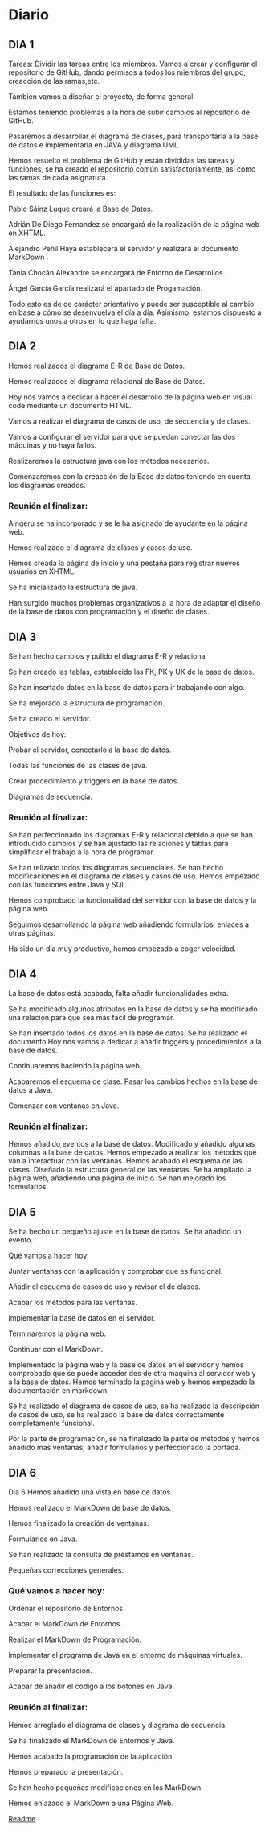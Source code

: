 # Diario

## DIA 1

Tareas: Dividir las tareas entre los miembros. Vamos a crear y configurar el repositorio de GitHub, dando permisos a todos los miembros del grupo, creacción de las ramas,etc.

También vamos a diseñar el proyecto, de forma general.

Estamos teniendo problemas a la hora de subir cambios al repositorio de GitHub.

Pasaremos a desarrollar el diagrama de clases, para transportarla a la base de datos e implementarla en JAVA y diagrama UML.

Hemos resuelto el problema de GitHub y están divididas las tareas y funciones, se ha creado el repositorio común satisfactoriamente, así como las ramas de cada asignatura.

El resultado de las funciones es:

Pablo Sáinz Luque creará la Base de Datos.

Adrián De Diego Fernandez se encargará de la realización de la página web en XHTML.

Alejandro Peñil Haya establecerá el servidor y realizará el documento MarkDown .

Tania Chocán Alexandre se encargará de Entorno de Desarrollos.

Ángel García García realizará el apartado de Progamación.

Todo esto es de de carácter orientativo y puede ser susceptible al cambio en base a cómo se desenvuelva el día a día. Asímismo, estamos dispuesto a ayudarnos unos a otros en lo que haga falta.

## DIA 2

Hemos realizados el diagrama E-R de Base de Datos.

Hemos realizados el diagrama relacional de Base de Datos.

Hoy nos vamos a dedicar a hacer el desarrollo de la página web en visual code mediante un documento HTML.

Vamos a realizar el diagrama de casos de uso, de secuencia y de clases.

Vamos a configurar el servidor para que se puedan conectar las dos máquinas y no haya fallos.

Realizaremos la estructura java con los métodos necesarios.

Comenzaremos con la creacción de la Base de datos teniendo en cuenta los diagramas creados.

### Reunión al finalizar:

Aingeru se ha incorporado y se le ha asignado de ayudante en la página web.

Hemos realizado el diagrama de clases y casos de uso.

Hemos creada la página de inicio y una pestaña para registrar nuevos usuarios en XHTML.

Se ha inicializado la estructura de java.

Han surgido muchos problemas organizativos a la hora de adaptar el diseño de la base de datos con programación y el diseño de clases.

## DIA 3

Se han hecho cambios y pulido el diagrama E-R y relaciona

Se han creado las tablas, establecido las FK, PK y UK de la base de datos.

Se han insertado datos en la base de datos para ir trabajando con algo.

Se ha mejorado la estructura de programación.

Se ha creado el servidor.

Objetivos de hoy:

Probar el servidor, conectarlo a la base de datos.

Todas las funciones de las clases de java.

Crear procedimiento y triggers en la base de datos.

Diagramas de secuencia.

### Reunión al finalizar:

Se han perfeccionado los diagramas E-R y relacional debido a que se han introducido cambios y se han ajustado las relaciones y tablas para simplificar el trabajo a la hora de programar.

Se han relizado todos los diagramas secuenciales. Se han hecho modificaciones en el diagrama de clases y casos de uso. Hemos empezado con las funciones entre Java y SQL. 

Hemos comprobado la funcionalidad del servidor con la base de datos y la página web.

Seguimos desarrollando la página web añadiendo formularios, enlaces a otras páginas.

Ha sido un día muy productivo, hemos empezado a coger velocidad.

## DIA 4

La base de datos está acabada, falta añadir funcionalidades extra.

Se ha modificado algunos atributos en la base de datos y se ha modificado una relación para que sea más facil de programar.

Se han insertado todos los datos en la base de datos. Se ha realizado el documento Hoy nos vamos a dedicar a añadir triggers y procedimientos a la base de datos.

Continuaremos haciendo la página web.

Acabaremos el esquema de clase. Pasar los cambios hechos en la base de datos a Java.

Comenzar con ventanas en Java.

### Reunión al finalizar:

Hemos añadido eventos a la base de datos. Modificado y añadido algunas columnas a la base de datos. Hemos empezado a realizar los métodos que van a interactuar con las ventanas. Hemos acabado el esquema de las clases. Diseñado la estructura general de las ventanas. Se ha ampliado la página web, añadiendo una página de inicio. Se han mejorado los formularios.


## DIA 5

Se ha hecho un pequeño ajuste en la base de datos.
Se ha añadido un evento.

Qué vamos a hacer hoy:

Juntar ventanas con la aplicación y comprobar que es funcional.

Añadir el esquema de casos de uso y revisar el de clases.

Acabar los métodos para las ventanas.

Implementar la base de datos en el servidor.

Terminaremos la página web.

Continuar con el MarkDown.

Implementado la página web y la base de datos en el servidor y hemos comprobado que se puede acceder des de otra maquina al servidor web y a la base de datos. Hemos terminado la pagina web y hemos empezado la documentación en markdown.

Se ha realizado el diagrama de casos de uso, se ha realizado la descripción de casos de uso, se ha realizado la base de datos correctamente completamente funcional.

Por la parte de programación, se ha finalizado la parte de métodos y hemos añadido mas ventanas, añadir formularios y perfeccionado la portada.

## DIA 6

Dia 6
Hemos añadido una vista en base de datos.

Hemos realizado el MarkDown de base de datos.

Hemos finalizado la creación de ventanas.

Formularios en Java.

Se han realizado la consulta de préstamos en ventanas.

Pequeñas correcciones generales.


### Qué vamos a hacer hoy:

Ordenar el repositorio de Entornos.

Acabar el MarkDown de Entornos.

Realizar el MarkDown de Programación.

Implementar el programa de Java en el entorno de máquinas virtuales.

Preparar la presentación.

Acabar de añadir el código a los botones en Java.

### Reunión al finalizar:

Hemos arreglado el diagrama de clases y diagrama de secuencia.

Se ha finalizado el MarkDown de Entornos y Java.

Hemos acabado la programación de la aplicación.

Hemos preparado la presentación.

Se han hecho pequeñas modificaciones en los MarkDown.

Hemos enlazado el MarkDown a una Página Web.


[Readme](README.md)
